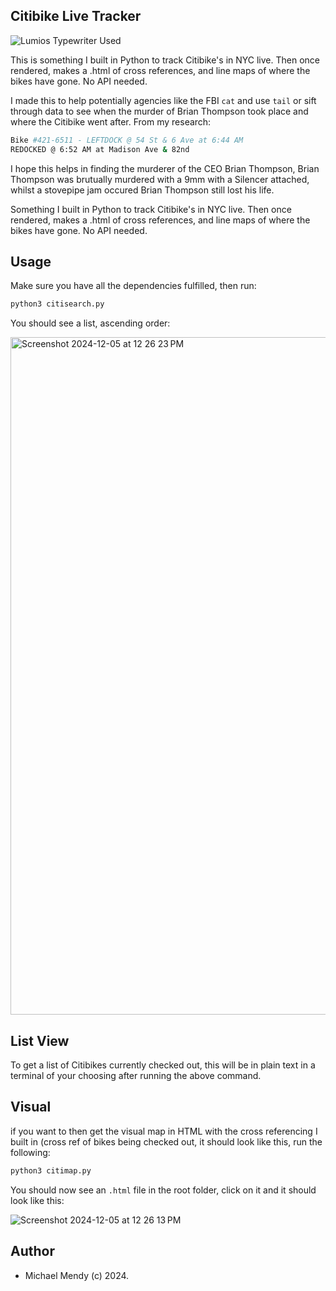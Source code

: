 ## Citibike Live Tracker 

![Lumios Typewriter Used](https://github.com/user-attachments/assets/19cc5a33-3083-46aa-9a2c-2ac4f0a87c44)

This is something I built in Python to track Citibike's in NYC live. Then once rendered, makes a .html of cross references, and line maps of where the bikes have gone. No API needed. 

I made this to help potentially agencies like the FBI `cat` and use `tail` or sift through data to see when the murder of Brian Thompson took place and where the Citibike went after. From my research:

```bash
Bike #421-6511 - LEFTDOCK @ 54 St & 6 Ave at 6:44 AM
REDOCKED @ 6:52 AM at Madison Ave & 82nd 
```

I hope this helps in finding the murderer of the CEO Brian Thompson, Brian Thompson was brutually murdered with a 9mm with a Silencer attached, whilst a stovepipe jam occured Brian Thompson still lost his life.


Something I built in Python to track Citibike's in NYC live. Then once rendered, makes a .html of cross references, and line maps of where the bikes have gone. No API needed. 

## Usage

Make sure you have all the dependencies fulfilled, then run:

```bash
python3 citisearch.py
```
You should see a list, ascending order:

<img width="1084" alt="Screenshot 2024-12-05 at 12 26 23 PM" src="https://github.com/user-attachments/assets/beec4938-1311-4bc9-b2c8-21db78a1ca88">

## List View

To get a list of Citibikes currently checked out, this will be in plain text in a terminal of your choosing after running the above command.

## Visual 

if you want to then get the visual map in HTML with the cross referencing I built in (cross ref of bikes being checked out, it should look like this, run the following:

```bash
python3 citimap.py
```
You should now see an `.html` file in the root folder, click on it and it should look like this: 

![Screenshot 2024-12-05 at 12 26 13 PM](https://github.com/user-attachments/assets/49b1f037-fa6d-4b8a-a43d-e9110136aceb)

## Author
* Michael Mendy (c) 2024.
